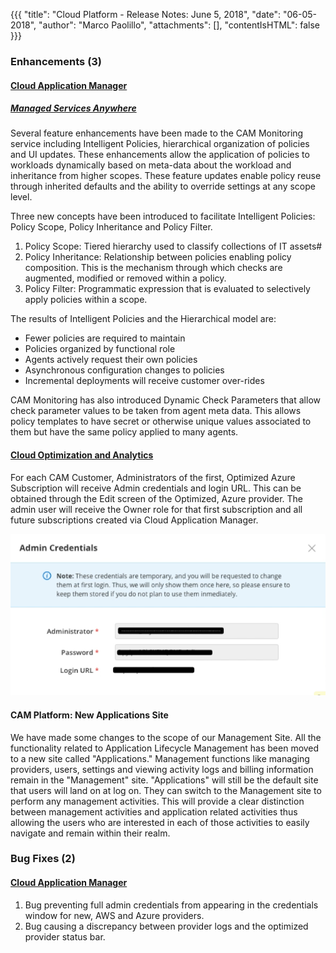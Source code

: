 {{{
"title": "Cloud Platform - Release Notes: June 5, 2018",
"date": "06-05-2018",
"author": "Marco Paolillo",
"attachments": [],
"contentIsHTML": false
}}}

### Enhancements (3)

#### [Cloud Application Manager](//www.ctl.io/cloud-application-manager/)

##### [Managed Services Anywhere](//www.ctl.io//cloud-application-manager/managed-services-anywhere/)

Several feature enhancements have been made to the CAM Monitoring service including Intelligent Policies, hierarchical organization of policies and UI updates. These enhancements allow the application of policies to workloads dynamically based on meta-data about the workload and inheritance from higher scopes. These feature updates enable policy reuse through inherited defaults and the ability to override settings at any scope level.

Three new concepts have been introduced to facilitate Intelligent Policies: Policy Scope, Policy Inheritance and Policy Filter.

1. Policy Scope: Tiered hierarchy used to classify collections of IT assets#
2. Policy Inheritance: Relationship between policies enabling policy composition. This is the mechanism through which checks are augmented, modified or removed within a policy.
3. Policy Filter: Programmatic expression that is evaluated to selectively apply policies within a scope.

The results of Intelligent Policies and the Hierarchical model are:
   * Fewer policies are required to maintain
   * Policies organized by functional role
   * Agents actively request their own policies
   * Asynchronous configuration changes to policies
   * Incremental deployments will receive customer over-rides

CAM Monitoring has also introduced Dynamic Check Parameters that allow check parameter values to be taken from agent meta data. This allows policy templates to have secret or otherwise unique values associated to them but have the same policy applied to many agents.

#### [Cloud Optimization and Analytics](//www.ctl.io/cloud-application-manager/cloud-optimization/)

For each CAM Customer, Administrators of the first, Optimized Azure Subscription will receive Admin credentials and login URL. This can be obtained through the Edit screen of the Optimized, Azure provider. The admin user will receive the Owner role for that first subscription and all future subscriptions created via Cloud Application Manager.

![Admin Credentials](../../images/Admin-Creds.png)

#### CAM Platform: New Applications Site

We have made some changes to the scope of our Management Site. All the functionality related to Application Lifecycle Management has been moved to a new site called "Applications." Management functions like managing providers, users, settings and viewing activity logs and billing information remain in the "Management" site. "Applications" will still be the default site that users will land on at log on. They can switch to the Management site to perform any management activities. This will provide a clear distinction between management activities and application related activities thus allowing the users who are interested in each of those activities to easily navigate and remain within their realm.

### Bug Fixes (2)

#### [Cloud Application Manager](//www.ctl.io/cloud-application-manager/)

1. Bug preventing full admin credentials from appearing in the credentials window for new, AWS and Azure providers.
2. Bug causing a discrepancy between provider logs and the optimized provider status bar.
